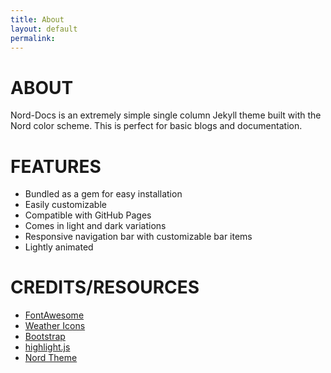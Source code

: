 ```yaml
---
title: About
layout: default
permalink: 
---
```

# ABOUT
Nord-Docs is an extremely simple single column Jekyll theme built with the Nord color scheme. This is perfect for basic blogs and documentation.

# FEATURES
* Bundled as a gem for easy installation
* Easily customizable 
* Compatible with GitHub Pages
* Comes in light and dark variations
* Responsive navigation bar with customizable bar items
* Lightly animated

# CREDITS/RESOURCES
* [FontAwesome](https://fontawesome.com/)
* [Weather Icons](https://erikflowers.github.io/weather-icons/)
* [Bootstrap](https://getbootstrap.com/)
* [highlight.js](https://highlightjs.org/)
* [Nord Theme](https://nordtheme.com/)
